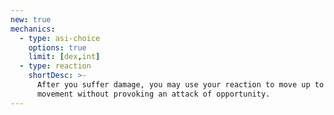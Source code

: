 ```yaml
---
new: true
mechanics:
  - type: asi-choice
    options: true
    limit: [dex,int]
  - type: reaction
    shortDesc: >-
      After you suffer damage, you may use your reaction to move up to half your
      movement without provoking an attack of opportunity.
---
```

